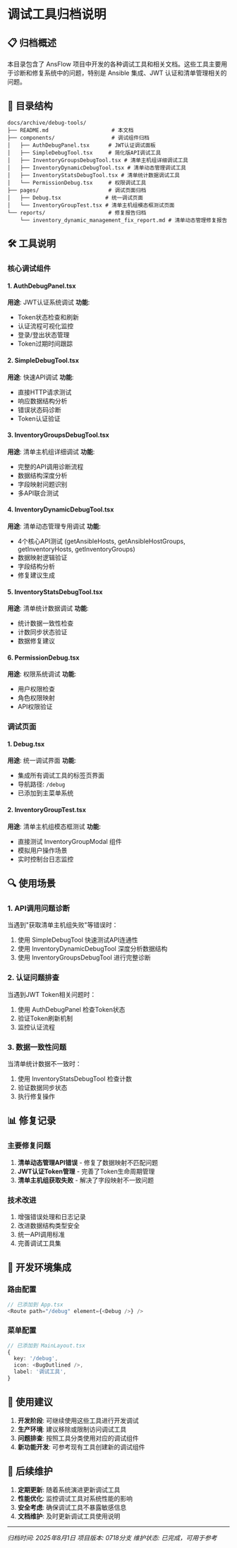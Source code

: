 # 调试工具归档说明

## 📋 归档概述

本目录包含了 AnsFlow 项目中开发的各种调试工具和相关文档。这些工具主要用于诊断和修复系统中的问题，特别是 Ansible 集成、JWT 认证和清单管理相关的问题。

## 📁 目录结构

```
docs/archive/debug-tools/
├── README.md                    # 本文档
├── components/                  # 调试组件归档
│   ├── AuthDebugPanel.tsx      # JWT认证调试面板
│   ├── SimpleDebugTool.tsx     # 简化版API调试工具
│   ├── InventoryGroupsDebugTool.tsx # 清单主机组详细调试工具
│   ├── InventoryDynamicDebugTool.tsx # 清单动态管理调试工具
│   ├── InventoryStatsDebugTool.tsx # 清单统计数据调试工具
│   └── PermissionDebug.tsx     # 权限调试工具
├── pages/                      # 调试页面归档
│   ├── Debug.tsx              # 统一调试页面
│   └── InventoryGroupTest.tsx # 清单主机组模态框测试页面
└── reports/                    # 修复报告归档
    └── inventory_dynamic_management_fix_report.md # 清单动态管理修复报告
```

## 🛠️ 工具说明

### 核心调试组件

#### 1. AuthDebugPanel.tsx
**用途**: JWT认证系统调试
**功能**:
- Token状态检查和刷新
- 认证流程可视化监控
- 登录/登出状态管理
- Token过期时间跟踪

#### 2. SimpleDebugTool.tsx
**用途**: 快速API调试
**功能**:
- 直接HTTP请求测试
- 响应数据结构分析
- 错误状态码诊断
- Token认证验证

#### 3. InventoryGroupsDebugTool.tsx
**用途**: 清单主机组详细调试
**功能**:
- 完整的API调用诊断流程
- 数据结构深度分析
- 字段映射问题识别
- 多API联合测试

#### 4. InventoryDynamicDebugTool.tsx
**用途**: 清单动态管理专用调试
**功能**:
- 4个核心API测试 (getAnsibleHosts, getAnsibleHostGroups, getInventoryHosts, getInventoryGroups)
- 数据映射逻辑验证
- 字段结构分析
- 修复建议生成

#### 5. InventoryStatsDebugTool.tsx
**用途**: 清单统计数据调试
**功能**:
- 统计数据一致性检查
- 计数同步状态验证
- 数据修复建议

#### 6. PermissionDebug.tsx
**用途**: 权限系统调试
**功能**:
- 用户权限检查
- 角色权限映射
- API权限验证

### 调试页面

#### 1. Debug.tsx
**用途**: 统一调试界面
**功能**:
- 集成所有调试工具的标签页界面
- 导航路径: `/debug`
- 已添加到主菜单系统

#### 2. InventoryGroupTest.tsx
**用途**: 清单主机组模态框测试
**功能**:
- 直接测试 InventoryGroupModal 组件
- 模拟用户操作场景
- 实时控制台日志监控

## 🔍 使用场景

### 1. API调用问题诊断
当遇到"获取清单主机组失败"等错误时：
1. 使用 SimpleDebugTool 快速测试API连通性
2. 使用 InventoryDynamicDebugTool 深度分析数据结构
3. 使用 InventoryGroupsDebugTool 进行完整诊断

### 2. 认证问题排查
当遇到JWT Token相关问题时：
1. 使用 AuthDebugPanel 检查Token状态
2. 验证Token刷新机制
3. 监控认证流程

### 3. 数据一致性问题
当清单统计数据不一致时：
1. 使用 InventoryStatsDebugTool 检查计数
2. 验证数据同步状态
3. 执行修复操作

## 📊 修复记录

### 主要修复问题
1. **清单动态管理API错误** - 修复了数据映射不匹配问题
2. **JWT认证Token管理** - 完善了Token生命周期管理
3. **清单主机组获取失败** - 解决了字段映射不一致问题

### 技术改进
1. 增强错误处理和日志记录
2. 改进数据结构类型安全
3. 统一API调用标准
4. 完善调试工具集

## 🚀 开发环境集成

### 路由配置
```typescript
// 已添加到 App.tsx
<Route path="/debug" element={<Debug />} />
```

### 菜单配置
```typescript
// 已添加到 MainLayout.tsx
{
  key: '/debug',
  icon: <BugOutlined />,
  label: '调试工具',
}
```

## 📝 使用建议

1. **开发阶段**: 可继续使用这些工具进行开发调试
2. **生产环境**: 建议移除或限制访问调试工具
3. **问题排查**: 按照工具分类使用对应的调试组件
4. **新功能开发**: 可参考现有工具创建新的调试组件

## 🔄 后续维护

1. **定期更新**: 随着系统演进更新调试工具
2. **性能优化**: 监控调试工具对系统性能的影响
3. **安全考虑**: 确保调试工具不暴露敏感信息
4. **文档维护**: 及时更新调试工具使用说明

---

*归档时间: 2025年8月1日*
*项目版本: 0718分支*
*维护状态: 已完成，可用于参考*
